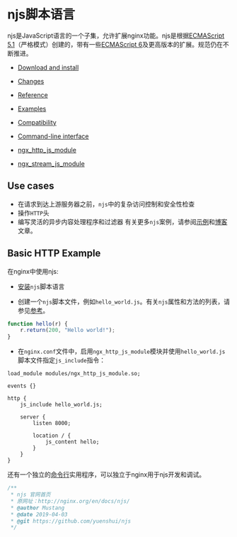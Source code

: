 # njs脚本语言
njs是JavaScript语言的一个子集，允许扩展nginx功能。njs是根据[ECMAScript 5.1](http://www.ecma-international.org/ecma-262/5.1/)（严格模式）创建的，带有一些[ECMAScript 6](http://www.ecma-international.org/ecma-262/6.0/)及更高版本的扩展。规范仍在不断推进。

- [Download and install](http://nginx.org/en/docs/njs/install.html)
- [Changes](http://nginx.org/en/docs/njs/changes.html)
- [Reference](https://github.com/yuenshui/njs/blob/master/Reference.md)
- [Examples](http://nginx.org/en/docs/njs/examples.html)
- [Compatibility](http://nginx.org/en/docs/njs/compatibility.html)
- [Command-line interface](http://nginx.org/en/docs/njs/cli.html)

- [ngx_http_js_module](http://nginx.org/en/docs/http/ngx_http_js_module.html)
- [ngx_stream_js_module](http://nginx.org/en/docs/stream/ngx_stream_js_module.html)

## Use cases
- 在请求到达上游服务器之前，`njs`中的复杂访问控制和安全性检查
- 操作`HTTP`头
- 编写灵活的异步内容处理程序和过滤器
有关更多`njs`案例，请参阅[示例](http://nginx.org/en/docs/njs/examples.html)和[博客](https://www.nginx.com/blog/tag/nginx-javascript-module/?_ga=2.178954210.795733934.1554170026-615231066.1554170026)文章。


## Basic HTTP Example
在nginx中使用njs:

- [安装](http://nginx.org/en/docs/njs/install.html)`njs`脚本语言

- 创建一个`njs`脚本文件，例如`hello_world.js`。有关`njs`属性和方法的列表，请参见[参考](https://github.com/yuenshui/njs/blob/master/Reference.md)。
```Javascript
function hello(r) {
    r.return(200, "Hello world!");
}
```
- 在`nginx.conf`文件中，启用`ngx_http_js_module`模块并使用`hello_world.js`脚本文件指定`js_include`指令：
```NginxConfig
load_module modules/ngx_http_js_module.so;

events {}

http {
    js_include hello_world.js;

    server {
        listen 8000;

        location / {
            js_content hello;
        }
    }
}
```
还有一个独立的[命令行](http://nginx.org/en/docs/njs/cli.html)实用程序，可以独立于nginx用于njs开发和调试。


```Javascript
/**
 * njs 官网首页
 * 原网址：http://nginx.org/en/docs/njs/
 * @author Mustang
 * @date 2019-04-03
 * @git https://github.com/yuenshui/njs
 */
```